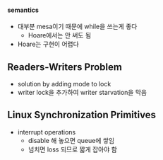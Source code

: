 #### semantics

* 대부분 mesa이기 때문에 while을 쓰는게 좋다
    * Hoare에서는 안 써도 됨
* Hoare는 구현이 어렵다

## Readers-Writers Problem

* solution by adding mode to lock
* writer lock을 추가하여 writer starvation을 막음

## Linux Synchronization Primitives

* interrupt operations
    * disable 해 놓으면 queue에 쌓임
    * 넘치면 loss 되므로 짧게 잡아야 함